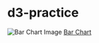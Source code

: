 # d3-practice

![Bar Chart Image]('https://github.com/daniel-chuang/d3-practice/blob/main/images/bar-chart.png')
[Bar Chart]("./bar-chart/index.html")
